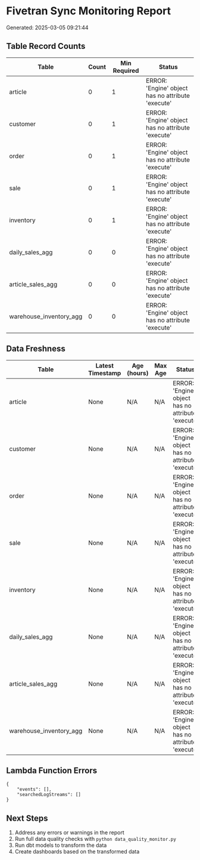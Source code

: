 # Fivetran Sync Monitoring Report

Generated: 2025-03-05 09:21:44

## Table Record Counts

| Table | Count | Min Required | Status |
|-------|-------|-------------|--------|
| article | 0 | 1 | ERROR: 'Engine' object has no attribute 'execute' |
| customer | 0 | 1 | ERROR: 'Engine' object has no attribute 'execute' |
| order | 0 | 1 | ERROR: 'Engine' object has no attribute 'execute' |
| sale | 0 | 1 | ERROR: 'Engine' object has no attribute 'execute' |
| inventory | 0 | 1 | ERROR: 'Engine' object has no attribute 'execute' |
| daily_sales_agg | 0 | 0 | ERROR: 'Engine' object has no attribute 'execute' |
| article_sales_agg | 0 | 0 | ERROR: 'Engine' object has no attribute 'execute' |
| warehouse_inventory_agg | 0 | 0 | ERROR: 'Engine' object has no attribute 'execute' |

## Data Freshness

| Table | Latest Timestamp | Age (hours) | Max Age | Status |
|-------|-----------------|-------------|---------|--------|
| article | None | N/A | N/A | ERROR: 'Engine' object has no attribute 'execute' |
| customer | None | N/A | N/A | ERROR: 'Engine' object has no attribute 'execute' |
| order | None | N/A | N/A | ERROR: 'Engine' object has no attribute 'execute' |
| sale | None | N/A | N/A | ERROR: 'Engine' object has no attribute 'execute' |
| inventory | None | N/A | N/A | ERROR: 'Engine' object has no attribute 'execute' |
| daily_sales_agg | None | N/A | N/A | ERROR: 'Engine' object has no attribute 'execute' |
| article_sales_agg | None | N/A | N/A | ERROR: 'Engine' object has no attribute 'execute' |
| warehouse_inventory_agg | None | N/A | N/A | ERROR: 'Engine' object has no attribute 'execute' |

## Lambda Function Errors

```
{
    "events": [],
    "searchedLogStreams": []
}

```

## Next Steps

1. Address any errors or warnings in the report
2. Run full data quality checks with `python data_quality_monitor.py`
3. Run dbt models to transform the data
4. Create dashboards based on the transformed data
